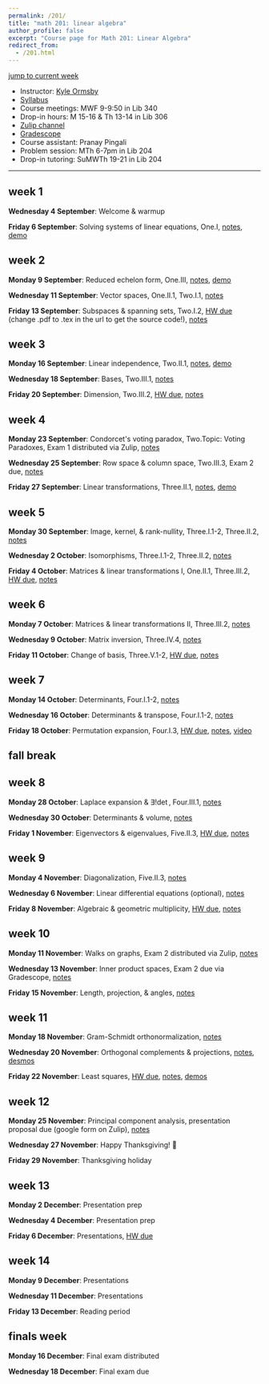 ```yaml
---
permalink: /201/
title: "math 201: linear algebra"
author_profile: false
excerpt: "Course page for Math 201: Linear Algebra"
redirect_from: 
  - /201.html
---
```


[jump to current week](#week-13)  

  - Instructor: [Kyle Ormsby](kyleormsby.github.io)
  - [Syllabus](/files/201/201F02_syllabus.pdf)
  - Course meetings: MWF 9-9:50 in Lib 340
  - Drop-in hours: M 15-16 & Th 13-14 in Lib 306
  - [Zulip channel](https://math201f02-2024.zulipchat.com/)
  - [Gradescope](https://www.gradescope.com/courses/851196)
  - Course assistant: Pranay Pingali
  - Problem session: MTh 6-7pm in Lib 204
  - Drop-in tutoring: SuMWTh 19-21 in Lib 204

---

## week 1

**Wednesday 4 September**: Welcome & warmup

**Friday 6 September**: Solving systems of linear equations, One.I, [notes](/files/201/lectures/week01.friday.pdf), [demo](https://www.desmos.com/3d/eol4kcre6w)

## week 2

**Monday 9 September**: Reduced echelon form, One.III, [notes](/files/201/lectures/week02.monday.pdf), [demo](https://www.desmos.com/calculator/vmvwwjqb5z)

**Wednesday 11 September**: Vector spaces, One.II.1, Two.I.1, [notes](/files/201/lectures/week02.wednesday.pdf)

**Friday 13 September**: Subspaces & spanning sets, Two.I.2, [HW due](/files/201/hw/week02.pdf) (change .pdf to .tex in the url to get the source code!), [notes](/files/201/lectures/week02.friday.pdf)

## week 3

**Monday 16 September**: Linear independence, Two.II.1, [notes](/files/201/lectures/week03.monday.pdf), [demo](https://cocalc.com/share/9215a24750ad95f1ede6e993b8f3470a3b10ce17/day06.sagews?viewer=share)

**Wednesday 18 September**: Bases, Two.III.1, [notes](/files/201/lectures/week03.wednesday.pdf)

**Friday 20 September**: Dimension, Two.III.2, [HW due](/files/201/hw/week03.pdf), [notes](/files/201/lectures/week03.friday.pdf)

## week 4

**Monday 23 September**: Condorcet's voting paradox, Two.Topic: Voting Paradoxes, Exam 1 distributed via Zulip, [notes](/files/201/lectures/week04.monday.pdf)

**Wednesday 25 September**: Row space & column space, Two.III.3, Exam 2 due, [notes](/files/201/lectures/week04.wednesday.pdf)

**Friday 27 September**: Linear transformations, Three.II.1, [notes](/files/201/lectures/week04.friday.pdf), [demo](https://shad.io/MatVis/)

## week 5

**Monday 30 September**: Image, kernel, & rank-nullity, Three.I.1-2, Three.II.2, [notes](/files/201/lectures/week05.monday.pdf)

**Wednesday 2 October**: Isomorphisms, Three.I.1-2, Three.II.2, [notes](/files/201/lectures/week05.wednesday.pdf)

**Friday 4 October**: Matrices & linear transformations I, One.II.1, Three.III.2, [HW due](/files/201/hw/week05.pdf), [notes](/files/201/lectures/week05.friday.pdf)

## week 6

**Monday 7 October**: Matrices & linear transformations II, Three.III.2, [notes](/files/201/lectures/week06.monday.pdf)

**Wednesday 9 October**: Matrix inversion, Three.IV.4, [notes](/files/201/lectures/week06.wednesday.pdf)

**Friday 11 October**: Change of basis, Three.V.1-2, [HW due](/files/201/hw/week06.pdf), [notes](/files/201/lectures/week06.friday.pdf)

## week 7

**Monday 14 October**: Determinants, Four.I.1-2, [notes](/files/201/lectures/week07.monday.pdf)

**Wednesday 16 October**: Determinants & transpose, Four.I.1-2, [notes](/files/201/lectures/week07.wednesday.pdf)

**Friday 18 October**: Permutation expansion, Four.I.3, [HW due](/files/201/hw/week07.pdf), [notes](/files/201/lectures/week07.friday.pdf), [video](/files/201/lectures/week07.friday.mp4)

## fall break

## week 8

**Monday 28 October**: Laplace expansion & $\exists!\det$, Four.III.1, [notes](/files/201/lectures/week08.monday.pdf)

**Wednesday 30 October**: Determinants & volume, [notes](/files/201/lectures/week08.wednesday.pdf)

**Friday 1 November**: Eigenvectors & eigenvalues, Five.II.3, [HW due](/files/201/hw/week08.pdf), [notes](/files/201/lectures/week08.friday.pdf)

## week 9

**Monday 4 November**: Diagonalization, Five.II.3, [notes](/files/201/lectures/week09.monday.pdf)

**Wednesday 6 November**: Linear differential equations (optional), [notes](/files/201/lectures/week09.wednesday.pdf)

**Friday 8 November**: Algebraic & geometric multiplicity, [HW due](/files/201/hw/week09.pdf), [notes](/files/201/lectures/week09.friday.pdf)

## week 10

**Monday 11 November**: Walks on graphs, Exam 2 distributed via Zulip, [notes](/files/201/lectures/week10.monday.pdf)

**Wednesday 13 November**: Inner product spaces, Exam 2 due via Gradescope, [notes](/files/201/lectures/week10.wednesday.pdf)

**Friday 15 November**: Length, projection, & angles, [notes](/files/201/lectures/week10.friday.pdf)

## week 11

**Monday 18 November**: Gram-Schmidt orthonormalization, [notes](/files/201/lectures/week11.monday.pdf)

**Wednesday 20 November**: Orthogonal complements & projections, [notes](/files/201/lectures/week11.wednesday.pdf), [desmos](https://www.desmos.com/3d/f0l6azouck)

**Friday 22 November**: Least squares, [HW due](/files/201/hw/week11.pdf), [notes](/files/201/lectures/week11.wednesday.pdf), [demos](https://textbooks.math.gatech.edu/ila/least-squares.html)

## week 12

**Monday 25 November**: Principal component analysis, presentation proposal due (google form on Zulip), [notes](/files/201/lectures/week12.monday.pdf)

**Wednesday 27 November**: Happy Thanksgiving! 🦃

**Friday 29 November**: Thanksgiving holiday

## week 13

**Monday 2 December**: Presentation prep

**Wednesday 4 December**: Presentation prep

**Friday 6 December**: Presentations, [HW due](/files/201/hw/week13.pdf)

## week 14

**Monday 9 December**: Presentations

**Wednesday 11 December**: Presentations

**Friday 13 December**: Reading period

## finals week

**Monday 16 December**: Final exam distributed

**Wednesday 18 December**: Final exam due